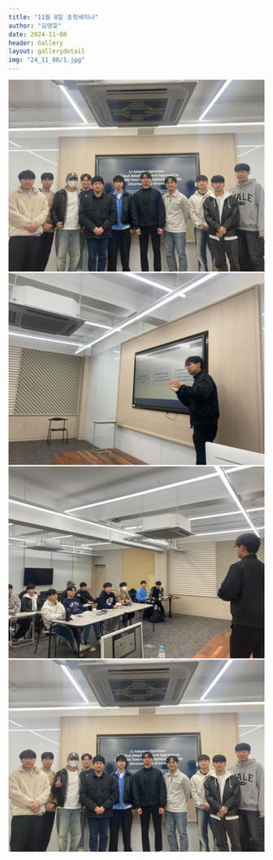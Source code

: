 ```yaml
---
title: "11월 8일 초청세미나"
author: "김영호"
date: 2024-11-08
header: Gallery
layout: gallerydetail
img: "24_11_08/1.jpg"
---
```


<img src="/assets/img/Gallery/24_11_08/1.jpg">
<img src="/assets/img/Gallery/24_11_08/2.jpg">
<img src="/assets/img/Gallery/24_11_08/3.jpg">
<img src="/assets/img/Gallery/24_11_08/4.jpg">